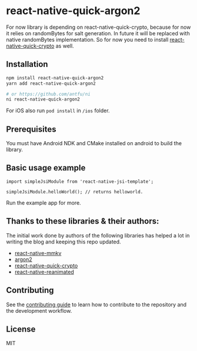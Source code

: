 # react-native-quick-argon2

For now library is depending on react-native-quick-crypto, because for now it relies on randomBytes for salt generation. In future it will be replaced with native randomBytes implementation.
So for now you need to install [react-native-quick-crypto](https://github.com/margelo/react-native-quick-crypto) as well.

## Installation

```sh
npm install react-native-quick-argon2
yarn add react-native-quick-argon2

# or https://github.com/antfu/ni
ni react-native-quick-argon2
```

For iOS also run `pod install` in `/ios` folder.

## Prerequisites

You must have Android NDK and CMake installed on android to build the library.

## Basic usage example

```tsx
import simpleJsiModule from 'react-native-jsi-template';

simpleJsiModule.helloWorld(); // returns helloworld.
```

Run the example app for more.

## Thanks to these libraries & their authors:

The initial work done by authors of the following libraries has helped a lot in writing the blog and keeping this repo updated.

- [react-native-mmkv](https://github.com/mrousavy/react-native-mmkv/)
- [argon2](https://github.com/ranisalt/node-argon2)
- [react-native-quick-crypto](https://github.com/margelo/react-native-quick-crypto)
- [react-native-reanimated](https://github.com/software-mansion/react-native-reanimated/)

## Contributing

See the [contributing guide](CONTRIBUTING.md) to learn how to contribute to the repository and the development workflow.

## License

MIT
